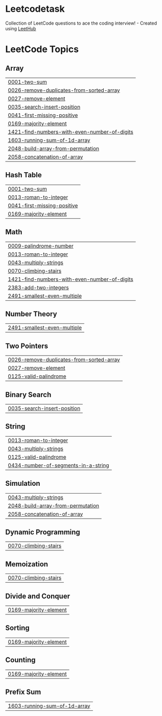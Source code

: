 # Leetcodetask
Collection of LeetCode questions to ace the coding interview! - Created using [LeetHub](https://github.com/QasimWani/LeetHub)

<!---LeetCode Topics Start-->
# LeetCode Topics
## Array
|  |
| ------- |
| [0001-two-sum](https://github.com/MUBASHIR555-sof/Leetcodetask/tree/master/0001-two-sum) |
| [0026-remove-duplicates-from-sorted-array](https://github.com/MUBASHIR555-sof/Leetcodetask/tree/master/0026-remove-duplicates-from-sorted-array) |
| [0027-remove-element](https://github.com/MUBASHIR555-sof/Leetcodetask/tree/master/0027-remove-element) |
| [0035-search-insert-position](https://github.com/MUBASHIR555-sof/Leetcodetask/tree/master/0035-search-insert-position) |
| [0041-first-missing-positive](https://github.com/MUBASHIR555-sof/Leetcodetask/tree/master/0041-first-missing-positive) |
| [0169-majority-element](https://github.com/MUBASHIR555-sof/Leetcodetask/tree/master/0169-majority-element) |
| [1421-find-numbers-with-even-number-of-digits](https://github.com/MUBASHIR555-sof/Leetcodetask/tree/master/1421-find-numbers-with-even-number-of-digits) |
| [1603-running-sum-of-1d-array](https://github.com/MUBASHIR555-sof/Leetcodetask/tree/master/1603-running-sum-of-1d-array) |
| [2048-build-array-from-permutation](https://github.com/MUBASHIR555-sof/Leetcodetask/tree/master/2048-build-array-from-permutation) |
| [2058-concatenation-of-array](https://github.com/MUBASHIR555-sof/Leetcodetask/tree/master/2058-concatenation-of-array) |
## Hash Table
|  |
| ------- |
| [0001-two-sum](https://github.com/MUBASHIR555-sof/Leetcodetask/tree/master/0001-two-sum) |
| [0013-roman-to-integer](https://github.com/MUBASHIR555-sof/Leetcodetask/tree/master/0013-roman-to-integer) |
| [0041-first-missing-positive](https://github.com/MUBASHIR555-sof/Leetcodetask/tree/master/0041-first-missing-positive) |
| [0169-majority-element](https://github.com/MUBASHIR555-sof/Leetcodetask/tree/master/0169-majority-element) |
## Math
|  |
| ------- |
| [0009-palindrome-number](https://github.com/MUBASHIR555-sof/Leetcodetask/tree/master/0009-palindrome-number) |
| [0013-roman-to-integer](https://github.com/MUBASHIR555-sof/Leetcodetask/tree/master/0013-roman-to-integer) |
| [0043-multiply-strings](https://github.com/MUBASHIR555-sof/Leetcodetask/tree/master/0043-multiply-strings) |
| [0070-climbing-stairs](https://github.com/MUBASHIR555-sof/Leetcodetask/tree/master/0070-climbing-stairs) |
| [1421-find-numbers-with-even-number-of-digits](https://github.com/MUBASHIR555-sof/Leetcodetask/tree/master/1421-find-numbers-with-even-number-of-digits) |
| [2383-add-two-integers](https://github.com/MUBASHIR555-sof/Leetcodetask/tree/master/2383-add-two-integers) |
| [2491-smallest-even-multiple](https://github.com/MUBASHIR555-sof/Leetcodetask/tree/master/2491-smallest-even-multiple) |
## Number Theory
|  |
| ------- |
| [2491-smallest-even-multiple](https://github.com/MUBASHIR555-sof/Leetcodetask/tree/master/2491-smallest-even-multiple) |
## Two Pointers
|  |
| ------- |
| [0026-remove-duplicates-from-sorted-array](https://github.com/MUBASHIR555-sof/Leetcodetask/tree/master/0026-remove-duplicates-from-sorted-array) |
| [0027-remove-element](https://github.com/MUBASHIR555-sof/Leetcodetask/tree/master/0027-remove-element) |
| [0125-valid-palindrome](https://github.com/MUBASHIR555-sof/Leetcodetask/tree/master/0125-valid-palindrome) |
## Binary Search
|  |
| ------- |
| [0035-search-insert-position](https://github.com/MUBASHIR555-sof/Leetcodetask/tree/master/0035-search-insert-position) |
## String
|  |
| ------- |
| [0013-roman-to-integer](https://github.com/MUBASHIR555-sof/Leetcodetask/tree/master/0013-roman-to-integer) |
| [0043-multiply-strings](https://github.com/MUBASHIR555-sof/Leetcodetask/tree/master/0043-multiply-strings) |
| [0125-valid-palindrome](https://github.com/MUBASHIR555-sof/Leetcodetask/tree/master/0125-valid-palindrome) |
| [0434-number-of-segments-in-a-string](https://github.com/MUBASHIR555-sof/Leetcodetask/tree/master/0434-number-of-segments-in-a-string) |
## Simulation
|  |
| ------- |
| [0043-multiply-strings](https://github.com/MUBASHIR555-sof/Leetcodetask/tree/master/0043-multiply-strings) |
| [2048-build-array-from-permutation](https://github.com/MUBASHIR555-sof/Leetcodetask/tree/master/2048-build-array-from-permutation) |
| [2058-concatenation-of-array](https://github.com/MUBASHIR555-sof/Leetcodetask/tree/master/2058-concatenation-of-array) |
## Dynamic Programming
|  |
| ------- |
| [0070-climbing-stairs](https://github.com/MUBASHIR555-sof/Leetcodetask/tree/master/0070-climbing-stairs) |
## Memoization
|  |
| ------- |
| [0070-climbing-stairs](https://github.com/MUBASHIR555-sof/Leetcodetask/tree/master/0070-climbing-stairs) |
## Divide and Conquer
|  |
| ------- |
| [0169-majority-element](https://github.com/MUBASHIR555-sof/Leetcodetask/tree/master/0169-majority-element) |
## Sorting
|  |
| ------- |
| [0169-majority-element](https://github.com/MUBASHIR555-sof/Leetcodetask/tree/master/0169-majority-element) |
## Counting
|  |
| ------- |
| [0169-majority-element](https://github.com/MUBASHIR555-sof/Leetcodetask/tree/master/0169-majority-element) |
## Prefix Sum
|  |
| ------- |
| [1603-running-sum-of-1d-array](https://github.com/MUBASHIR555-sof/Leetcodetask/tree/master/1603-running-sum-of-1d-array) |
<!---LeetCode Topics End-->
